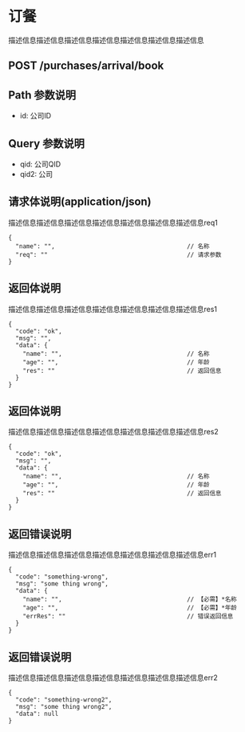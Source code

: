 # 订餐
描述信息描述信息描述信息描述信息描述信息描述信息描述信息
## POST /purchases/arrival/book

## Path 参数说明
- id: 公司ID

## Query 参数说明
- qid: 公司QID
- qid2: 公司

## 请求体说明(application/json)

描述信息描述信息描述信息描述信息描述信息描述信息描述信息req1
```json5
{
  "name": "",                                     // 名称
  "req": ""                                       // 请求参数
}
```

## 返回体说明

描述信息描述信息描述信息描述信息描述信息描述信息描述信息res1
```json5
{
  "code": "ok",
  "msg": "",
  "data": {
    "name": "",                                   // 名称
    "age": "",                                    // 年龄
    "res": ""                                     // 返回信息
  }
}
```

## 返回体说明

描述信息描述信息描述信息描述信息描述信息描述信息描述信息res2
```json5
{
  "code": "ok",
  "msg": "",
  "data": {
    "name": "",                                   // 名称
    "age": "",                                    // 年龄
    "res": ""                                     // 返回信息
  }
}
```

## 返回错误说明

描述信息描述信息描述信息描述信息描述信息描述信息描述信息err1
```json5
{
  "code": "something-wrong",
  "msg": "some thing wrong",
  "data": {
    "name": "",                                   // 【必需】*名称
    "age": "",                                    // 【必需】*年龄
    "errRes": ""                                  // 错误返回信息
  }
}
```

## 返回错误说明

描述信息描述信息描述信息描述信息描述信息描述信息描述信息err2
```json5
{
  "code": "something-wrong2",
  "msg": "some thing wrong2",
  "data": null
}
```